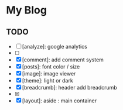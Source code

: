 # My Blog

## TODO

- [ ] [analyze]: google analytics
- [ ] [post-menu]: level
- [x] [comment]: add comment system
- [x] [posts]: font color / size
- [x] [image]: image viewer
- [x] [theme]: light or dark
- [x] [breadcrumb]: header add breadcrumb
- [x] [pagination]: RWD
- [x] [layout]: aside : main container
